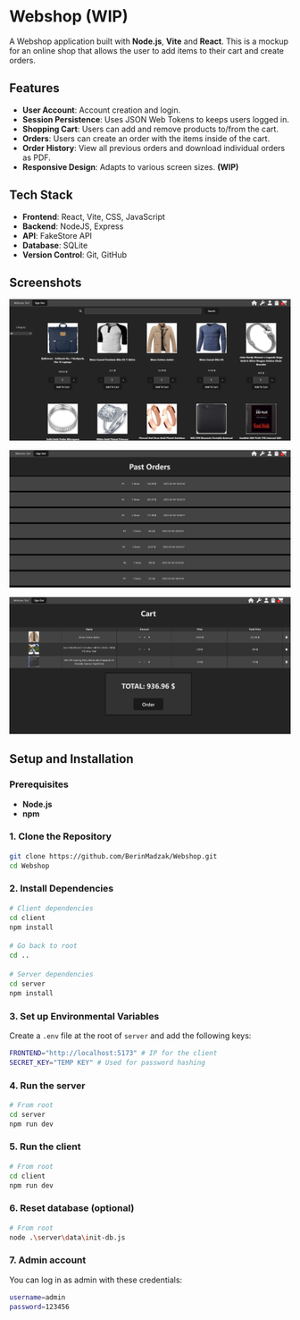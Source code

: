 # Webshop (WIP)

A Webshop application built with **Node.js**, **Vite** and **React**. This is a mockup for an online shop that allows the user to add items to their cart and create orders.

## Features
- **User Account**: Account creation and login.
- **Session Persistence**: Uses JSON Web Tokens to keeps users logged in.
- **Shopping Cart**: Users can add and remove products to/from the cart.
- **Orders**: Users can create an order with the items inside of the cart.
- **Order History**: View all previous orders and download individual orders as PDF.
- **Responsive Design**: Adapts to various screen sizes. **(WIP)**

## Tech Stack
- **Frontend**: React, Vite, CSS, JavaScript
- **Backend**: NodeJS, Express
- **API**: FakeStore API
- **Database**: SQLite
- **Version Control**: Git, GitHub

## Screenshots
![Screenshot1](./screenshot1.png)

![Screenshot2](./screenshot2.png)

![Screenshot3](./screenshot3.png)


## Setup and Installation

### Prerequisites
- **Node.js**
- **npm**

### 1. Clone the Repository
```bash
git clone https://github.com/BerinMadzak/Webshop.git
cd Webshop
```

### 2. Install Dependencies
```bash
# Client dependencies
cd client
npm install

# Go back to root
cd ..

# Server dependencies
cd server
npm install
```
### 3. Set up Environmental Variables
Create a `.env` file at the root of `server` and add the following keys: 
```bash
FRONTEND="http://localhost:5173" # IP for the client
SECRET_KEY="TEMP KEY" # Used for password hashing
```

### 4. Run the server
```bash
# From root 
cd server
npm run dev
```

### 5. Run the client
```bash
# From root
cd client
npm run dev
```

### 6. Reset database (optional)
```bash
# From root
node .\server\data\init-db.js
```

### 7. Admin account 
You can log in as admin with these credentials:
```bash
username=admin
password=123456
```